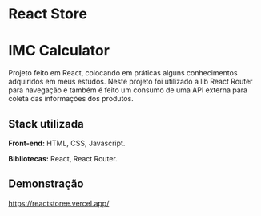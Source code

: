 # React Store

# IMC Calculator

Projeto feito em React, colocando em práticas alguns conhecimentos adquiridos em meus estudos. Neste projeto foi utilizado a lib React Router para navegação e também é feito um consumo de uma API externa para coleta das informações dos produtos.


## Stack utilizada

**Front-end:** HTML, CSS, Javascript.

**Bibliotecas:** React, React Router.




## Demonstração

https://reactstoree.vercel.app/

